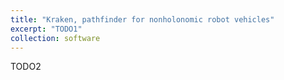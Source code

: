 ```yaml
---
title: "Kraken, pathfinder for nonholonomic robot vehicles"
excerpt: "TODO1"
collection: software
---
```


TODO2
